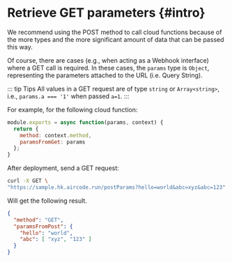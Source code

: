 # Retrieve GET parameters {#intro}

We recommend using the POST method to call cloud functions because of the more types and the more significant amount of data that can be passed this way.

Of course, there are cases (e.g., when acting as a Webhook interface) where a GET call is required. In these cases, the `params` type is `Object`, representing the parameters attached to the URL (i.e. Query String).

::: tip Tips
All values in a GET request are of type `string` or `Array<string>`, i.e., `params.a === '1'` when passed `a=1`.
:::

For example, for the following cloud function:

```js
module.exports = async function(params, context) {
  return {
    method: context.method,
    paramsFromGet: params
  };
}
```

After deployment, send a GET request:

```sh
curl -X GET \
"https://sample.hk.aircode.run/postParams?hello=world&abc=xyz&abc=123"
```

Will get the following result.

```json
{
  "method": "GET",
  "paramsFromPost": {
    "hello": "world",
    "abc": [ "xyz", "123" ]
  }
}
```

